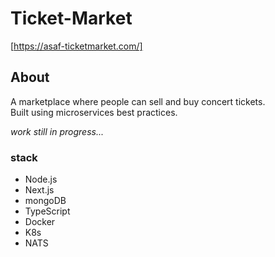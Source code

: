 # Ticket-Market
[https://asaf-ticketmarket.com/]

## About
A marketplace where people can sell and buy concert tickets.  
Built using microservices best practices.

_work still in progress..._

### stack
* Node.js
* Next.js
* mongoDB
* TypeScript
* Docker
* K8s
* NATS



